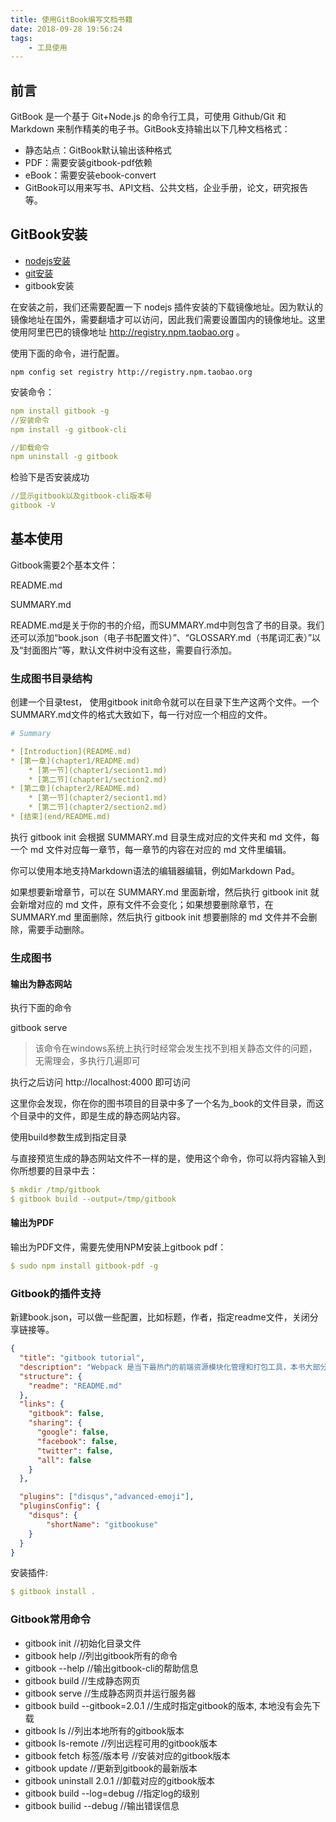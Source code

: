 ```yaml
---
title: 使用GitBook编写文档书籍
date: 2018-09-28 19:56:24
tags: 
    - 工具使用
---
```

<meta name="referrer" content="no-referrer" />

## 前言

GitBook 是一个基于 Git+Node.js 的命令行工具，可使用 Github/Git 和 Markdown 来制作精美的电子书。GitBook支持输出以下几种文档格式：

- 静态站点：GitBook默认输出该种格式
- PDF：需要安装gitbook-pdf依赖
- eBook：需要安装ebook-convert
- GitBook可以用来写书、API文档、公共文档，企业手册，论文，研究报告等。


## GitBook安装

- [nodejs安装](https://blog.xielin.top/2018/04/15/Node.js/CentOS7%E5%88%A9%E7%94%A8yum%E5%BF%AB%E9%80%9F%E5%AE%89%E8%A3%85node/)
- [git安装](https://blog.xielin.top/2018/03/20/Git/Git%E7%8E%AF%E5%A2%83%E5%AE%89%E8%A3%85/)
- gitbook安装

在安装之前，我们还需要配置一下 nodejs 插件安装的下载镜像地址。因为默认的镜像地址在国外，需要翻墙才可以访问，因此我们需要设置国内的镜像地址。这里使用阿里巴巴的镜像地址 http://registry.npm.taobao.org 。

使用下面的命令，进行配置。

```shell
npm config set registry http://registry.npm.taobao.org
```

安装命令：

```yaml
npm install gitbook -g
//安装命令
npm install -g gitbook-cli

//卸载命令
npm uninstall -g gitbook
```

检验下是否安装成功

```yaml
//显示gitbook以及gitbook-cli版本号
gitbook -V
```

## 基本使用

Gitbook需要2个基本文件：

README.md

SUMMARY.md

README.md是关于你的书的介绍，而SUMMARY.md中则包含了书的目录。我们还可以添加“book.json（电子书配置文件）”、“GLOSSARY.md（书尾词汇表）”以及“封面图片”等，默认文件树中没有这些，需要自行添加。

### 生成图书目录结构
创建一个目录test， 使用gitbook init命令就可以在目录下生产这两个文件。一个SUMMARY.md文件的格式大致如下，每一行对应一个相应的文件。

```yaml
# Summary

* [Introduction](README.md)
* [第一章](chapter1/README.md)
    * [第一节](chapter1/seciont1.md)
    * [第二节](chapter1/section2.md)
* [第二章](chapter2/README.md)
    * [第一节](chapter2/seciont1.md)
    * [第二节](chapter2/section2.md)
* [结束](end/README.md)

```
执行 gitbook init 会根据 SUMMARY.md 目录生成对应的文件夹和 md 文件，每一个 md 文件对应每一章节，每一章节的内容在对应的 md 文件里编辑。

你可以使用本地支持Markdown语法的编辑器编辑，例如Markdown Pad。

如果想要新增章节，可以在 SUMMARY.md 里面新增，然后执行 gitbook init 就会新增对应的 md 文件，原有文件不会变化；如果想要删除章节，在 SUMMARY.md 里面删除，然后执行 gitbook init 想要删除的 md 文件并不会删除，需要手动删除。

### 生成图书
#### 输出为静态网站
执行下面的命令

gitbook serve
> 该命令在windows系统上执行时经常会发生找不到相关静态文件的问题，无需理会，多执行几遍即可

执行之后访问 http://localhost:4000 即可访问

这里你会发现，你在你的图书项目的目录中多了一个名为_book的文件目录，而这个目录中的文件，即是生成的静态网站内容。

使用build参数生成到指定目录

与直接预览生成的静态网站文件不一样的是，使用这个命令，你可以将内容输入到你所想要的目录中去：

```yaml
$ mkdir /tmp/gitbook
$ gitbook build --output=/tmp/gitbook
```

#### 输出为PDF
输出为PDF文件，需要先使用NPM安装上gitbook pdf：
```yaml
$ sudo npm install gitbook-pdf -g
```
### Gitbook的插件支持

新建book.json，可以做一些配置，比如标题，作者，指定readme文件，关闭分享链接等。

```json
{
  "title": "gitbook tutorial",
  "description": "Webpack 是当下最热门的前端资源模块化管理和打包工具，本书大部分内容翻译自 Webpack 官网。",
  "structure": {
    "readme": "README.md"
  },
  "links": {
    "gitbook": false,
    "sharing": {
      "google": false,
      "facebook": false,
      "twitter": false,
      "all": false
    }
  },

  "plugins": ["disqus","advanced-emoji"],
  "pluginsConfig": {
    "disqus": {
        "shortName": "gitbookuse"
    }
  }
}
```

安装插件:
```yaml
$ gitbook install .
```

### Gitbook常用命令

- gitbook init //初始化目录文件
- gitbook help //列出gitbook所有的命令
- gitbook --help //输出gitbook-cli的帮助信息
- gitbook build //生成静态网页
- gitbook serve //生成静态网页并运行服务器
- gitbook build --gitbook=2.0.1 //生成时指定gitbook的版本, 本地没有会先下载
- gitbook ls //列出本地所有的gitbook版本
- gitbook ls-remote //列出远程可用的gitbook版本
- gitbook fetch 标签/版本号 //安装对应的gitbook版本
- gitbook update //更新到gitbook的最新版本
- gitbook uninstall 2.0.1 //卸载对应的gitbook版本
- gitbook build --log=debug //指定log的级别
- gitbook builid --debug //输出错误信息







